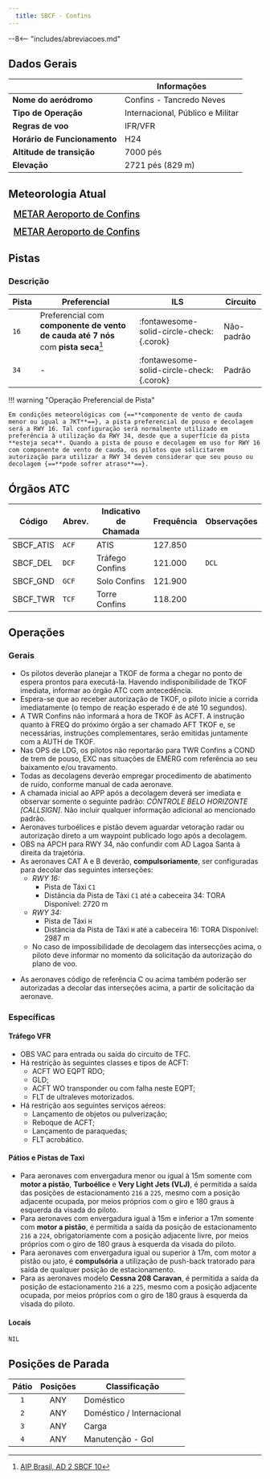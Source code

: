 ```yaml
---
  title: SBCF - Confins
---
```


--8<-- "includes/abreviacoes.md"

## Dados Gerais

|                              | Informações                      |
|------------------------------|----------------------------------|
| **Nome do aeródromo**        | Confins - Tancredo Neves         |
| **Tipo de Operação**         | Internacional, Público e Militar |
| **Regras de voo**            | IFR/VFR                          |
| **Horário de Funcionamento** | H24                              |
| **Altitude de transição**    | 7000 pés                         |
| **Elevação**                 | 2721 pés (829 m)                 |

## Meteorologia Atual

<a href="https://metar-taf.com/pt/SBCF" target="_blank" id="metartaf-LkzIl7SM"  style="font-size:18px; font-weight:500; color:#000; width:300px; height:435px; display:var(--show-dark); background-color: var(--md-default-bg-color); padding: 10px; margin: 0 0px 0.5em;">METAR Aeroporto de Confins</a>
<script async defer crossorigin="anonymous" src="https://metar-taf.com/pt/embed-js/SBCF?u=56997&bg_color=182061&qnh=hPa&rh=rh&target=LkzIl7SM"></script>
<a href="https://metar-taf.com/pt/SBCF" target="_blank" id="metartaf-LkzIl7SN" style="font-size:18px; font-weight:500; color:#000; width:300px; height:435px; display:var(--show-light); background-color: var(--md-default-bg-color); padding: 10px; margin: 0 0px 0.5em;">METAR Aeroporto de Confins</a>
<script async defer crossorigin="anonymous" src="https://metar-taf.com/pt/embed-js/SBCF?u=56997&qnh=hPa&rh=rh&target=LkzIl7SN"></script>

## Pistas

### Descrição

| Pista | Preferencial                                                                       | ILS                                         | Circuito            |
|-------|------------------------------------------------------------------------------------|--------------------------------------------|---------------------|
| `16`  | Preferencial com **componente de vento de cauda até 7 nós** com **pista seca**[^1] | :fontawesome-solid-circle-check:{.corok}    | Não-padrão          |
| `34`  | -                                                                                  | :fontawesome-solid-circle-check:{.corok}    | Padrão              | 

[^1]: [AIP Brasil, AD 2 SBCF 10](https://aisweb.decea.mil.br/?i=publicacoes&p=aip) 

!!! warning "Operação Preferencial de Pista"

    Em condições meteorológicas com {==**componente de vento de cauda menor ou igual a 7KT**==}, a pista preferencial de pouso e decolagem será a RWY 16. Tal configuração será normalmente utilizado em preferência à utilização da RWY 34, desde que a superfície da pista **esteja seca**. Quando a pista de pouso e decolagem em uso for RWY 16 com componente de vento de cauda, os pilotos que solicitarem autorização para utilizar a RWY 34 devem considerar que seu pouso ou decolagem {==**pode sofrer atraso**==}.

## Órgãos ATC

| Código     | Abrev. | Indicativo de Chamada | Frequência | Observações |
| ---------- | ------ | --------------------- | ---------- | ----------- |
| SBCF_ATIS  | `ACF`  | ATIS                  | 127.850    |             |
| SBCF_DEL   | `DCF`  | Tráfego Confins       | 121.000    | `DCL`       |
| SBCF_GND   | `GCF`  | Solo Confins          | 121.900    |             |
| SBCF_TWR   | `TCF`  | Torre Confins         | 118.200    |             |

## Operações

### Gerais

- Os pilotos deverão planejar a TKOF de forma a chegar no ponto de espera prontos para executá-la. Havendo indisponibilidade de TKOF imediata, informar ao órgão ATC com antecedência.
- Espera-se que ao receber autorização de TKOF, o piloto inicie a corrida imediatamente (o tempo de reação esperado é de até 10 segundos).
- A TWR Confins não informará a hora de TKOF às ACFT. A instrução quanto à FREQ do próximo órgão a ser chamado AFT TKOF e, se necessárias, instruções complementares, serão emitidas juntamente com a AUTH de TKOF.
- Nas OPS de LDG, os pilotos não reportarão para TWR Confins a COND de trem de pouso, EXC nas situações de EMERG com referência ao seu baixamento e/ou travamento.
- Todas as decolagens deverão empregar procedimento de abatimento de ruído, conforme manual de cada aeronave.
- A chamada inicial ao APP após a decolagem deverá ser imediata e observar somente o seguinte padrão: *CONTROLE BELO HORIZONTE [CALLSIGN]*. Não incluir qualquer informação adicional ao mencionado padrão.
- Aeronaves turboélices e pistão devem aguardar vetoração radar ou autorização direto a um waypoint publicado logo após a decolagem.
- OBS na APCH para RWY 34, não confundir com AD Lagoa Santa à direita da trajetória.
- As aeronaves CAT A e B deverão, **compulsoriamente**, ser configuradas para decolar das seguintes interseções:
    - *RWY 16:*
        * Pista de Táxi `C1`
        * Distância da Pista de Táxi `C1` até a cabeceira 34: TORA Disponível: 2720 m
    - *RWY 34:*
        * Pista de Táxi `H`
        * Distância da Pista de Táxi `H` até a cabeceira 16: TORA Disponível: 2987 m
    * No caso de impossibilidade de decolagem das intersecções acima, o piloto deve informar no momento da solicitação da autorização do plano de voo.
* As aeronaves código de referência C ou acima também poderão ser autorizadas a decolar das interseções acima, a partir de solicitação da aeronave.

### Específicas

#### Tráfego VFR

- OBS VAC para entrada ou saída do circuito de TFC.
- Há restrição às seguintes classes e tipos de ACFT:
    - ACFT WO EQPT RDO;
    - GLD;
    - ACFT WO transponder ou com falha neste EQPT;
    - FLT de ultraleves motorizados.
- Há restrição aos seguintes serviços aéreos:
    - Lançamento de objetos ou pulverização;
    - Reboque de ACFT;
    - Lançamento de paraquedas;
    - FLT acrobático.

#### Pátios e Pistas de Taxi

- Para aeronaves com envergadura menor ou igual à 15m somente com **motor a pistão**, **Turboélice** e **Very Light Jets (VLJ)**, é permitida a saída das posições de estacionamento `216` a `225`, mesmo com a posição adjacente ocupada, por meios próprios com o giro e 180 graus à esquerda da visada do piloto.
- Para aeronaves com envergadura igual à 15m e inferior a 17m somente com **motor a pistão**, é permitida a saída da posição de estacionamento `216` a `224`, obrigatoriamente com a posição adjacente livre, por meios próprios com o giro de 180 graus à esquerda da visada do piloto.
- Para aeronaves com envergadura igual ou superior à 17m, com motor a pistão ou jato, é **compulsória** a utilização de push-back tratorado para saída de qualquer posição de estacionamento.
- Para as aeronaves modelo **Cessna 208 Caravan**, é permitida a saída da posição de estacionamento `216` a `225`, mesmo com a posição adjacente ocupada, por meios próprios com o giro de 180 graus à esquerda da visada do piloto.

#### Locais

`NIL`

## Posições de Parada

| Pátio     | Posições  | Classificação             |
|:---------:|:---------:|---------------------------|
| `1`       | ANY       | Doméstico                 |
| `2`       | ANY       | Doméstico / Internacional |
| `3`       | ANY       | Carga                     |
| `4`       | ANY       | Manutenção - Gol          |